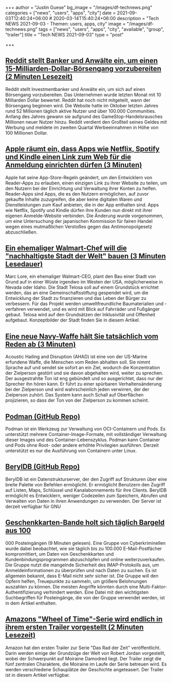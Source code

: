 +++
author = "Justin Guese"
bg_image = "/images/df-technews.png"
categories = ["news", "users", "apps", "city"]
date = 2021-09-03T12:40:24+06:00 # 2020-03-14T15:40:24+06:00
description = "Tech NEWS 2021-09-03 - Themen: users, apps, city"
image = "/images/df-technews.png"
tags = ["news", "users", "apps", "city", "available", "group", "trailer"]
title = "Tech NEWS 2021-09-03"
type = "post"

+++

## [Reddit stellt Banker und Anwälte ein, um einen 15-Milliarden-Dollar-Börsengang vorzubereiten (2 Minuten Lesezeit)](https://www.theguardian.com/technology/2021/sep/02/reddit-ipo-valuation)

 Reddit stellt Investmentbanker und Anwälte ein, um sich auf einen Börsengang vorzubereiten. Das Unternehmen wurde letzten Monat mit 10 Milliarden Dollar bewertet. Reddit hat noch nicht mitgeteilt, wann der Börsengang beginnen wird. Die Website hatte im Oktober letzten Jahres rund 52 Millionen täglich aktive Nutzer und über 100.000 Communities. Anfang des Jahres gewann sie aufgrund des GameStop-Handelsrausches Millionen neuer Nutzer hinzu. Reddit verdient den Großteil seines Geldes mit Werbung und meldete im zweiten Quartal Werbeeinnahmen in Höhe von 100 Millionen Dollar.

## [Apple räumt ein, dass Apps wie Netflix, Spotify und Kindle einen Link zum Web für die Anmeldung einrichten dürfen (3 Minuten)](https://www.theverge.com/2021/9/1/22653264/apple-reader-app-exception-anti-steering-signup-page)

 Apple hat seine App-Store-Regeln geändert, um den Entwicklern von Reader-Apps zu erlauben, einen einzigen Link zu ihrer Website zu teilen, um den Nutzern bei der Einrichtung und Verwaltung ihrer Konten zu helfen. Reader-Apps sind Apps, die es den Nutzern ermöglichen, auf zuvor gekaufte Inhalte zuzugreifen, die aber keine digitalen Waren und Dienstleistungen zum Kauf anbieten, die in der App enthalten sind. Apps wie Netflix, Spotify und Kindle dürfen ihre Kunden nun direkt mit ihrer eigenen Anmelde-Website verbinden. Die Änderung wurde vorgenommen, um eine Untersuchung der japanischen Kommission für fairen Handel wegen eines mutmaßlichen Verstoßes gegen das Antimonopolgesetz abzuschließen.

## [Ein ehemaliger Walmart-Chef will die "nachhaltigste Stadt der Welt" bauen (3 Minuten Lesedauer)](https://interestingengineering.com/former-walmart-executive-to-build-the-most-sustainable-city-in-the-world)

 Marc Lore, ein ehemaliger Walmart-CEO, plant den Bau einer Stadt von Grund auf in einer Wüste irgendwo im Westen der USA, möglicherweise in Nevada oder Idaho. Die Stadt Telosa soll auf einem Grundstück errichtet werden, das an eine Gemeinschaftsstiftung gespendet wird, um die Entwicklung der Stadt zu finanzieren und das Leben der Bürger zu verbessern. Für das Projekt werden umweltfreundliche Baumaterialien und -verfahren verwendet, und es wird mit Blick auf Fahrräder und Fußgänger gebaut. Telosa wird auf den Grundsätzen der Inklusivität und Offenheit aufgebaut. Konzeptbilder der Stadt finden Sie in diesem Artikel.

## [Eine neue Navy-Waffe hält Sie tatsächlich vom Reden ab (3 Minuten)](https://interestingengineering.com/a-new-navy-weapon-actually-stops-you-from-talking)

 Acoustic Hailing and Disruption (AHAD) ist eine von der US-Marine erfundene Waffe, die Menschen vom Reden abhalten soll. Sie nimmt Sprache auf und sendet sie sofort an ein Ziel, wodurch die Konzentration der Zielperson gestört und sie davon abgehalten wird, weiter zu sprechen. Der ausgestrahlte Ton ist eng gebündelt und so ausgerichtet, dass nur der Sprecher ihn hören kann. Er führt zu einer spürbaren Verhaltensänderung bei der Zielperson und wird wahrscheinlich jeden verwirren, der der Zielperson zuhört. Das System kann auch Schall auf Oberflächen projizieren, so dass der Ton von der Zielperson zu kommen scheint.

## [Podman (GitHub Repo)](https://github.com/containers/podman)

 Podman ist ein Werkzeug zur Verwaltung von OCI-Containern und Pods. Es unterstützt mehrere Container-Image-Formate, mit vollständiger Verwaltung dieser Images und des Container-Lebenszyklus. Podman kann Container und Pods ohne Root- oder andere erhöhte Privilegien ausführen. Derzeit unterstützt es nur die Ausführung von Containern unter Linux.

## [BerylDB (GitHub Repo)](https://github.com/beryldb/beryldb)

 BerylDB ist ein Datenstrukturserver, der den Zugriff auf Strukturen über eine breite Palette von Befehlen ermöglicht. Er ermöglicht Benutzern den Zugriff auf Listen, Maps, Schlüssel und Kanalabonnements für ihre Clients. BerylDB ermöglicht es Entwicklern, weniger Codezeilen zum Speichern, Abrufen und Verwalten von Daten in ihren Anwendungen zu verwenden. Der Server ist derzeit verfügbar für GNU

## [Geschenkkarten-Bande holt sich täglich Bargeld aus 100](https://krebsonsecurity.com/2021/09/gift-card-gang-extracts-cash-from-100k-inboxes-daily/)

000 Posteingängen (9 Minuten gelesen). Eine Gruppe von Cyberkriminellen wurde dabei beobachtet, wie sie täglich bis zu 100.000 E-Mail-Postfächer kompromittiert, um Daten von Geschenkkarten und Kundenbindungsprogrammen abzuschöpfen und online weiterzuverkaufen. Die Gruppe nutzt die mangelnde Sicherheit des IMAP-Protokolls aus, um Anmeldeinformationen zu überprüfen und nach Daten zu suchen. Es ist allgemein bekannt, dass E-Mail nicht sehr sicher ist. Die Gruppe will den Opfern helfen, Treuepunkte zu sammeln, um größere Belohnungen auszahlen zu können. Die meisten Angriffe könnten durch eine Multi-Faktor-Authentifizierung verhindert werden. Eine Datei mit den wichtigsten Suchbegriffen für Posteingänge, die von der Gruppe verwendet werden, ist in dem Artikel enthalten.

## [Amazons "Wheel of Time"-Serie wird endlich in ihrem ersten Trailer vorgestellt (2 Minuten Lesezeit)](https://www.theverge.com/2021/9/2/22558071/amazons-wheel-of-time-show-is-finally-revealed-in-its-first-trailer)

 Amazon hat den ersten Trailer zur Serie "Das Rad der Zeit" veröffentlicht. Darin werden einige der Grundzüge der Welt von Robert Jordan vorgestellt, wobei der Schwerpunkt auf Moiraine Damodred liegt. Der Trailer zeigt die fünf zentralen Charaktere, die Moiraine im Laufe der Serie betreuen wird. Es werden verschiedene Schauplätze der Geschichte angeteasert. Der Trailer ist in diesem Artikel verfügbar.

